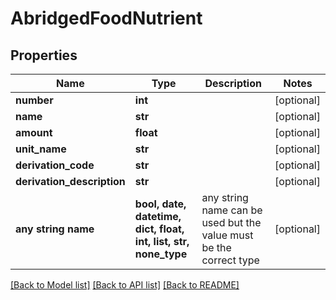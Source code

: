 # AbridgedFoodNutrient


## Properties
Name | Type | Description | Notes
------------ | ------------- | ------------- | -------------
**number** | **int** |  | [optional] 
**name** | **str** |  | [optional] 
**amount** | **float** |  | [optional] 
**unit_name** | **str** |  | [optional] 
**derivation_code** | **str** |  | [optional] 
**derivation_description** | **str** |  | [optional] 
**any string name** | **bool, date, datetime, dict, float, int, list, str, none_type** | any string name can be used but the value must be the correct type | [optional]

[[Back to Model list]](../README.md#documentation-for-models) [[Back to API list]](../README.md#documentation-for-api-endpoints) [[Back to README]](../README.md)


